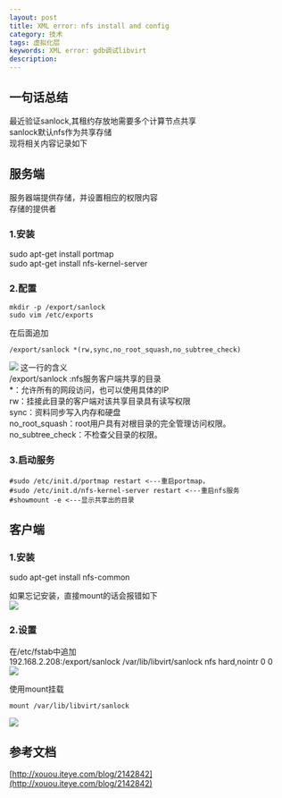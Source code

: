 ```yaml
---
layout: post
title: XML error: nfs install and config
category: 技术
tags: 虚拟化层
keywords: XML error: gdb调试libvirt
description: 
---
```


## 一句话总结 ##

最近验证sanlock,其租约存放地需要多个计算节点共享  
sanlock默认nfs作为共享存储  
现将相关内容记录如下

## 服务端 ##

服务器端提供存储，并设置相应的权限内容  
存储的提供者  

### 1.安装 ###

sudo apt-get install portmap  
sudo apt-get install nfs-kernel-server  

### 2.配置 ###

    mkdir -p /export/sanlock
    sudo vim /etc/exports  

在后面追加

    /export/sanlock *(rw,sync,no_root_squash,no_subtree_check)

![](http://i.imgur.com/2PyAUNY.png)
这一行的含义  
/export/sanlock :nfs服务客户端共享的目录  
*：允许所有的网段访问，也可以使用具体的IP  
rw：挂接此目录的客户端对该共享目录具有读写权限  
sync：资料同步写入内存和硬盘  
no_root_squash：root用户具有对根目录的完全管理访问权限。  
no_subtree_check：不检查父目录的权限。  

### 3.启动服务 ###

    #sudo /etc/init.d/portmap restart <---重启portmap，
    #sudo /etc/init.d/nfs-kernel-server restart <---重启nfs服务
    #showmount -e <---显示共享出的目录

## 客户端 ##

### 1.安装 ###

sudo apt-get install nfs-common

如果忘记安装，直接mount的话会报错如下  
![](http://i.imgur.com/psf2IDR.png)

### 2.设置 ###

在/etc/fstab中追加  
192.168.2.208:/export/sanlock /var/lib/libvirt/sanlock nfs hard,nointr 0 0  
![](http://i.imgur.com/ZR7NKUb.png)  

使用mount挂载

`mount /var/lib/libvirt/sanlock ` 

![](http://i.imgur.com/oI082pC.png)

## 参考文档 ##

[http://xouou.iteye.com/blog/2142842](http://xouou.iteye.com/blog/2142842)